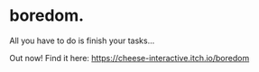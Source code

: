 # boredom.
All you have to do is finish your tasks...

Out now! Find it here: 
https://cheese-interactive.itch.io/boredom

